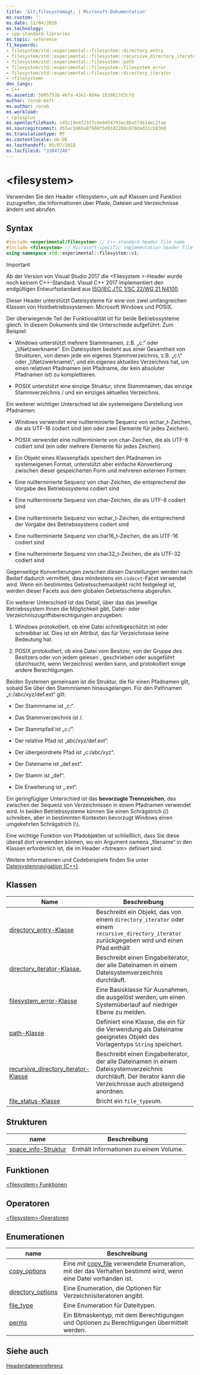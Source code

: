 ```yaml
---
title: '&lt;filesystem&gt; | Microsoft-Dokumentation'
ms.custom: ''
ms.date: 11/04/2016
ms.technology:
- cpp-standard-libraries
ms.topic: reference
f1_keywords:
- filesystem/std::experimental::filesystem::directory_entry
- filesystem/std::experimental::filesystem::recursive_directory_iterator
- filesystem/std::experimental::filesystem::path
- filesystem/std::experimental::filesystem::filesystem_error
- filesystem/std::experimental::filesystem::directory_iterator
- <filesystem>
dev_langs:
- C++
ms.assetid: 5005753b-46fa-43e1-8d4e-1b38617d3cfd
author: corob-msft
ms.author: corob
ms.workload:
- cplusplus
ms.openlocfilehash: c85c19e4f23f7c6e9454793ac86a574614ec2fae
ms.sourcegitcommit: d55ac596ba8f908f5d91d228dc070dad31cb8360
ms.translationtype: MT
ms.contentlocale: de-DE
ms.lasthandoff: 05/07/2018
ms.locfileid: "33847246"
---
```

# <a name="ltfilesystemgt"></a>&lt;filesystem&gt;

Verwenden Sie den Header &lt;filesystem>, um auf Klassen und Funktion zuzugreifen, die Informationen über Pfade, Dateien und Verzeichnisse ändern und abrufen.

## <a name="syntax"></a>Syntax

```cpp
#include <experimental/filesystem> // C++-standard header file name
#include <filesystem> // Microsoft-specific implementation header file name
using namespace std::experimental::filesystem::v1;
```

> [!IMPORTANT]
> Ab der Version von Visual Studio 2017 die \<Filesystem >-Header wurde noch keinem C++-Standard. Visual C++ 2017 implementiert den endgültigen Entwurfsstandard aus [ISO/IEC JTC 1/SC 22/WG 21 N4100](http://www.open-std.org/jtc1/sc22/wg21/docs/papers/2014/n4100.pdf).

Dieser Header unterstützt Dateisysteme für eine von zwei umfangreichen Klassen von Hostbetriebssystemen: Microsoft Windows und POSIX.

Der überwiegende Teil der Funktionalität ist für beide Betriebssysteme gleich. In diesem Dokuments sind die Unterschiede aufgeführt. Zum Beispiel:

- Windows unterstützt mehrere Stammnamen, z.B. „c:“ oder „\\\Netzwerkname“. Ein Dateisystem besteht aus einer Gesamtheit von Strukturen, von denen jede ein eigenes Stammverzeichnis, z.B. „c:\“ oder „\\\Netzwerkname\\“, und ein eigenes aktuelles Verzeichnis hat, um einen relativen Pfadnamen (ein Pfadname, der kein absoluter Pfadnamen ist) zu komplettieren.

- POSIX unterstützt eine einzige Struktur, ohne Stammnamen, das einzige Stammverzeichnis / und ein einziges aktuelles Verzeichnis.

Ein weiterer wichtiger Unterschied ist die systemeigene Darstellung von Pfadnamen:

- Windows verwendet eine nullterminierte Sequenz von wchar_t-Zeichen, die als UTF-16 codiert sind (ein oder zwei Elemente für jedes Zeichen).

- POSIX verwendet eine nullterminierte von char-Zeichen, die als UTF-8 codiert sind (ein oder mehrere Elemente für jedes Zeichen).

- Ein Objekt eines Klassenpfads speichert den Pfadnamen im systemeigenen Format, unterstützt aber einfache Konvertierung zwischen dieser gespeicherten Form und mehreren externen Formen:

- Eine nullterminierte Sequenz von char-Zeichen, die entsprechend der Vorgabe des Betriebssystems codiert sind

- Eine nullterminierte Sequenz von char-Zeichen, die als UTF-8 codiert sind

- Eine nullterminierte Sequenz von wchar_t-Zeichen, die entsprechend der Vorgabe des Betriebssystems codiert sind

- Eine nullterminierte Sequenz von char16_t-Zeichen, die als UTF-16 codiert sind

- Eine nullterminierte Sequenz von char32_t-Zeichen, die als UTF-32 codiert sind

Gegenseitige Konvertierungen zwischen diesen Darstellungen werden nach Bedarf dadurch vermittelt, dass mindestens ein `codecvt`-Facet verwendet wird. Wenn ein bestimmtes Gebietsschemaobjekt nicht festgelegt ist, werden dieser Facets aus dem globalen Gebietsschema abgerufen.

Ein weiterer Unterschied ist das Detail, über das das jeweilige Betriebssystem Ihnen die Möglichkeit gibt, Datei- oder Verzeichniszugriffsberechtigungen anzugeben:

1. Windows protokolliert, ob eine Datei schreibgeschützt ist oder schreibbar ist. Dies ist ein Attribut, das für Verzeichnisse keine Bedeutung hat.

1. POSIX protokolliert, ob eine Datei vom Besitzer, von der Gruppe des Besitzers oder von jedem gelesen , geschrieben oder ausgeführt (durchsucht, wenn Verzeichnis) werden kann, und protokolliert einige andere Berechtigungen.

Beiden Systemen gemeinsam ist die Struktur, die für einen Pfadnamen gilt, sobald Sie über den Stammnamen hinausgelangen. Für den Pathnamen „c:/abc/xyz/def.ext“ gilt:

- Der Stammname ist „c:“.

- Das Stammverzeichnis ist /.

- Der Stammpfad ist „c:/“.

- Der relative Pfad ist „abc/xyz/def.ext“.

- Der übergeordnete Pfad ist „c:/abc/xyz“.

- Der Dateiname ist „def.ext“.

- Der Stamm ist „def“.

- Die Erweiterung ist „.ext“.

Ein geringfügiger Unterschied ist das **bevorzugte Trennzeichen**, das zwischen der Sequenz von Verzeichnissen in einem Pfadnamen verwendet wird. In beiden Betriebssysteme können Sie einen Schrägstrich (/) schreiben, aber in bestimmten Kontexten bevorzugt Windows einen umgekehrten Schrägstrich (\\).

Eine wichtige Funktion von Pfadobjekten ist schließlich, dass Sie diese überall dort verwenden können, wo ein Argument namens „filename“ in den Klassen erforderlich ist, die im Header \<fstream> definiert sind.

Weitere Informationen und Codebeispiele finden Sie unter [Dateisystemnavigation (C++)](../standard-library/file-system-navigation.md).

## <a name="classes"></a>Klassen

|Name|Beschreibung|
|----------|-----------------|
|[directory_entry-Klasse](../standard-library/directory-entry-class.md)|Beschreibt ein Objekt, das von einem `directory_iterator` oder einem `recursive_directory_iterator` zurückgegeben wird und einen Pfad enthält|
|[directory_iterator-Klasse.](../standard-library/directory-iterator-class.md)|Beschreibt einen Eingabeiterator, der alle Dateinamen in einem Dateisystemverzeichnis durchläuft.|
|[filesystem_error-Klasse](../standard-library/filesystem-error-class.md)|Eine Basisklasse für Ausnahmen, die ausgelöst werden, um einen Systemüberlauf auf niedriger Ebene zu melden.|
|[path-Klasse](../standard-library/path-class.md)|Definiert eine Klasse, die ein für die Verwendung als Dateiname geeignetes Objekt des Vorlagentyps `String` speichert.|
|[recursive_directory_iterator-Klasse](../standard-library/recursive-directory-iterator-class.md)|Beschreibt einen Eingabeiterator, der alle Dateinamen in einem Dateisystemverzeichnis durchläuft. Der Iterator kann die Verzeichnisse auch absteigend anordnen.|
|[file_status-Klasse](../standard-library/file-status-class.md)|Bricht ein `file_type`um.|

## <a name="structs"></a>Strukturen

|name|Beschreibung|
|----------|-----------------|
|[space_info-Struktur](../standard-library/space-info-structure.md)|Enthält Informationen zu einem Volume.|

## <a name="functions"></a>Funktionen

[\<filesystem> Funktionen](../standard-library/filesystem-functions.md)

## <a name="operators"></a>Operatoren

[\<filesystem>-Operatoren](../standard-library/filesystem-operators.md)

## <a name="enumerations"></a>Enumerationen

|name|Beschreibung|
|----------|-----------------|
|[copy_options](../standard-library/filesystem-enumerations.md#copy_options)|Eine mit [copy_file](http://msdn.microsoft.com/4af7a9b0-8861-45ed-b84e-0307f0669d60) verwendete Enumeration, mit der das Verhalten bestimmt wird, wenn eine Datei vorhanden ist.|
|[directory_options](../standard-library/filesystem-enumerations.md#directory_options)|Eine Enumeration, die Optionen für Verzeichnisiteratoren angibt.|
|[file_type](../standard-library/filesystem-enumerations.md#file_type)|Eine Enumeration für Dateitypen.|
|[perms](../standard-library/filesystem-enumerations.md#perms)|Ein Bitmaskentyp, mit dem Berechtigungen und Optionen zu Berechtigungen übermittelt werden.|

## <a name="see-also"></a>Siehe auch

[Headerdateienreferenz](../standard-library/cpp-standard-library-header-files.md)<br/>
